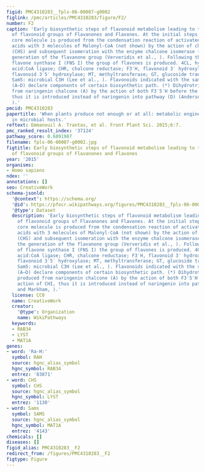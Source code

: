 ```yaml
---
figid: PMC4310283__fpls-06-00007-g0002
figlink: /pmc/articles/PMC4310283/figure/F2/
number: F2
caption: 'Early biosynthetic steps of flavonoid metabolism leading to the formation
  of flavonoid groups of Flavanones and Flavones. At the initial steps, the flavonoid
  core molecule is produced from the condensation reaction of activated hydroxinnamic
  acids with 3 molecules of Malonyl-CoA (not shown) by the action of chalcone synthase
  (CHS) and subsequent isomeration with the enzyme chalcone isomerase (CHI) for the
  generation of the flavanone group (Ververidis et al., ). Following the action of
  flavone synthase I (FNS I) the group of flavones is produced. 4CL, hydroxycinnamic
  acid:CoA ligase; CHR, chalcone reductase; F3′H, flavonoid 3′ hydroxylase; F3′5′H,
  flavonoid 3′5′ hydroxylase; MT, methyltransferase; GT, glucoside transferase and
  Sam5: microbial C3H (Lee et al., ). Flavonoids indicated with the same lettering
  (A–D) declare components of certain biosynthetic path. (*) Dihydrotricetin is produced
  from naringenin chalcone (A) by the action of both F3′5′H before the action of CHI,
  thus it is introduced instead of naringenin into pathway (D) (Andersen and Markham,
  ).'
pmcid: PMC4310283
papertitle: 'When plants produce not enough or at all: metabolic engineering of flavonoids
  in microbial hosts.'
reftext: Emmanouil A. Trantas, et al. Front Plant Sci. 2015;6:7.
pmc_ranked_result_index: '37124'
pathway_score: 0.6891987
filename: fpls-06-00007-g0002.jpg
figtitle: Early biosynthetic steps of flavonoid metabolism leading to the formation
  of flavonoid groups of Flavanones and Flavones
year: '2015'
organisms:
- Homo sapiens
ndex: ''
annotations: []
seo: CreativeWork
schema-jsonld:
  '@context': https://schema.org/
  '@id': https://pfocr.wikipathways.org/figures/PMC4310283__fpls-06-00007-g0002.html
  '@type': Dataset
  description: 'Early biosynthetic steps of flavonoid metabolism leading to the formation
    of flavonoid groups of Flavanones and Flavones. At the initial steps, the flavonoid
    core molecule is produced from the condensation reaction of activated hydroxinnamic
    acids with 3 molecules of Malonyl-CoA (not shown) by the action of chalcone synthase
    (CHS) and subsequent isomeration with the enzyme chalcone isomerase (CHI) for
    the generation of the flavanone group (Ververidis et al., ). Following the action
    of flavone synthase I (FNS I) the group of flavones is produced. 4CL, hydroxycinnamic
    acid:CoA ligase; CHR, chalcone reductase; F3′H, flavonoid 3′ hydroxylase; F3′5′H,
    flavonoid 3′5′ hydroxylase; MT, methyltransferase; GT, glucoside transferase and
    Sam5: microbial C3H (Lee et al., ). Flavonoids indicated with the same lettering
    (A–D) declare components of certain biosynthetic path. (*) Dihydrotricetin is
    produced from naringenin chalcone (A) by the action of both F3′5′H before the
    action of CHI, thus it is introduced instead of naringenin into pathway (D) (Andersen
    and Markham, ).'
  license: CC0
  name: CreativeWork
  creator:
    '@type': Organization
    name: WikiPathways
  keywords:
  - RAB34
  - LYST
  - MAT1A
genes:
- word: 'Ra-H:'
  symbol: RAH
  source: hgnc_alias_symbol
  hgnc_symbol: RAB34
  entrez: '83871'
- word: CHS
  symbol: CHS
  source: hgnc_alias_symbol
  hgnc_symbol: LYST
  entrez: '1130'
- word: Sams
  symbol: SAMS
  source: hgnc_alias_symbol
  hgnc_symbol: MAT1A
  entrez: '4143'
chemicals: []
diseases: []
figid_alias: PMC4310283__F2
redirect_from: /figures/PMC4310283__F2
figtype: Figure
---
```

